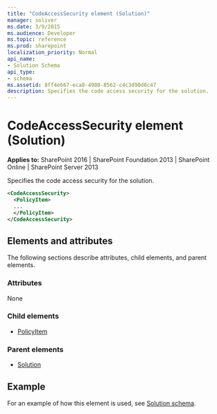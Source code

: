 ```yaml
---
title: "CodeAccessSecurity element (Solution)"
manager: soliver
ms.date: 3/9/2015
ms.audience: Developer
ms.topic: reference
ms.prod: sharepoint
localization_priority: Normal
api_name:
- Solution Schema
api_type:
- schema
ms.assetid: 8ff4e667-eca8-4980-8562-c4c3d90d8c47
description: Specifies the code access security for the solution.
---
```


# CodeAccessSecurity element (Solution)

**Applies to:** SharePoint 2016 | SharePoint Foundation 2013 | SharePoint Online | SharePoint Server 2013
  
Specifies the code access security for the solution.
  
```XML
<CodeAccessSecurity>
  <PolicyItem>
  ...
  </PolicyItem>
</CodeAccessSecurity>
```

## Elements and attributes

The following sections describe attributes, child elements, and parent elements.

### Attributes

None
   
### Child elements

- [PolicyItem](policyitem-element-solution.md)
   
### Parent elements

- [Solution](solution-element-solution.md)
   
## Example

For an example of how this element is used, see [Solution schema](solution-schema.md).
  

